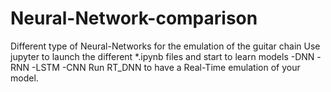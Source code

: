 # Neural-Network-comparison
Different type of Neural-Networks for the emulation of the guitar chain
Use jupyter to launch the different *.ipynb files and start to learn models
-DNN
-RNN
-LSTM
-CNN
Run RT_DNN to have a Real-Time emulation of your model.
